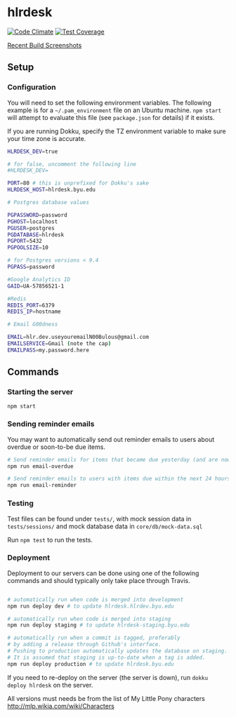hlrdesk
=======
[![Code Climate](https://codeclimate.com/github/BYU-ODH/hlrdesk/badges/gpa.svg)](https://codeclimate.com/github/BYU-ODH/hlrdesk)
[![Test Coverage](https://codeclimate.com/github/BYU-ODH/hlrdesk/badges/coverage.svg)](https://codeclimate.com/github/BYU-ODH/hlrdesk)

[Recent Build Screenshots](https://byu-odh.github.io/hlrdesk)

## Setup

### Configuration

You will need to set the following environment variables. The following
example is for a `~/.pam_environment` file on an Ubuntu machine. `npm start`
will attempt to evaluate this file (see `package.json` for details) if it
exists.

If you are running Dokku, specify the TZ environment variable to make
sure your time zone is accurate.

```bash
HLRDESK_DEV=true

# for false, uncomment the following line
#HLRDESK_DEV=

PORT=80 # this is unprefixed for Dokku's sake
HLRDESK_HOST=hlrdesk.byu.edu

# Postgres database values

PGPASSWORD=password
PGHOST=localhost
PGUSER=postgres
PGDATABASE=hlrdesk
PGPORT=5432
PGPOOLSIZE=10

# for Postgres versions < 9.4
PGPASS=password

#Google Analytics ID
GAID=UA-57856521-1

#Redis
REDIS_PORT=6379
REDIS_IP=hostname

# Email G00dness

EMAIL=hlr.dev.useyouremailN00Bulous@gmail.com
EMAILSERVICE=Gmail (note the cap)
EMAILPASS=my.password.here
```

## Commands

### Starting the server

`npm start`

### Sending reminder emails

You may want to automatically send out reminder emails to users about overdue
or soon-to-be due items.

```bash
# Send reminder emails for items that became due yesterday (and are now overdue)
npm run email-overdue

# Send reminder emails to users with items due within the next 24 hours
npm run email-reminder
```

### Testing

Test files can be found under `tests/`, with mock session data in
`tests/sessions/` and mock database data in `core/db/mock-data.sql`

Run `npm test` to run the tests.

### Deployment

Deployment to our servers can be done using one of the following commands and
should typically only take place through Travis.

```bash

# automatically run when code is merged into development
npm run deploy dev # to update hlrdesk.hlrdev.byu.edu

# automatically run when code is merged into staging
npm run deploy staging # to update hlrdesk-staging.byu.edu

# automatically run when a commit is tagged, preferably
# by adding a release through Github's interface.
# Pushing to production automatically updates the database on staging.
# It is assumed that staging is up-to-date when a tag is added.
npm run deploy production # to update hlrdesk.byu.edu
```

If you need to re-deploy on the server (the server is down), run `dokku deploy hlrdesk` on the server.

All versions must needs be from the list of My Little Pony characters
http://mlp.wikia.com/wiki/Characters
